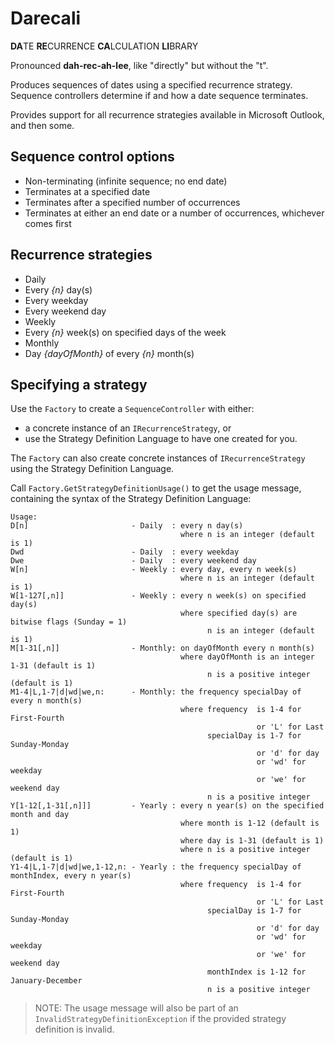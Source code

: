 
# Darecali

**DA**TE **RE**CURRENCE **CA**LCULATION **LI**BRARY

Pronounced **dah-rec-ah-lee**, like "directly" but without the "t".

Produces sequences of dates using a specified recurrence strategy.  Sequence controllers determine if and how a date sequence terminates.

Provides support for all recurrence strategies available in Microsoft Outlook, and then some.

## Sequence control options

* Non-terminating (infinite sequence; no end date)
* Terminates at a specified date
* Terminates after a specified number of occurrences
* Terminates at either an end date or a number of occurrences, whichever comes first

## Recurrence strategies

* Daily
 * Every _{n}_ day(s)
 * Every weekday
 * Every weekend day
* Weekly
 * Every _{n}_ week(s) on specified days of the week
* Monthly
 * Day _{dayOfMonth}_ of every _{n}_ month(s)

## Specifying a strategy

Use the `Factory` to create a `SequenceController` with either:
* a concrete instance of an `IRecurrenceStrategy`, or
* use the Strategy Definition Language to have one created for you.

The `Factory` can also create concrete instances of `IRecurrenceStrategy` using the Strategy Definition Language.  

Call `Factory.GetStrategyDefinitionUsage()` to get the usage message, containing the syntax of the Strategy Definition Language:

```
Usage:
D[n]                       - Daily  : every n day(s)
                                      where n is an integer (default is 1)
Dwd                        - Daily  : every weekday
Dwe                        - Daily  : every weekend day
W[n]                       - Weekly : every day, every n week(s)
                                      where n is an integer (default is 1)
W[1-127[,n]]               - Weekly : every n week(s) on specified day(s)
                                      where specified day(s) are bitwise flags (Sunday = 1)
                                            n is an integer (default is 1)
M[1-31[,n]]                - Monthly: on dayOfMonth every n month(s)
                                      where dayOfMonth is an integer 1-31 (default is 1)
                                            n is a positive integer (default is 1)
M1-4|L,1-7|d|wd|we,n:      - Monthly: the frequency specialDay of every n month(s)
                                      where frequency  is 1-4 for First-Fourth
                                                       or 'L' for Last
                                            specialDay is 1-7 for Sunday-Monday
                                                       or 'd' for day
                                                       or 'wd' for weekday
                                                       or 'we' for weekend day
                                            n is a positive integer
Y[1-12[,1-31[,n]]]         - Yearly : every n year(s) on the specified month and day
                                      where month is 1-12 (default is 1)
                                      where day is 1-31 (default is 1)
                                      where n is a positive integer (default is 1)
Y1-4|L,1-7|d|wd|we,1-12,n: - Yearly : the frequency specialDay of monthIndex, every n year(s)
                                      where frequency  is 1-4 for First-Fourth
                                                       or 'L' for Last
                                            specialDay is 1-7 for Sunday-Monday
                                                       or 'd' for day
                                                       or 'wd' for weekday
                                                       or 'we' for weekend day
                                            monthIndex is 1-12 for January-December
                                            n is a positive integer
```

>NOTE: The usage message will also be part of an `InvalidStrategyDefinitionException` if the provided strategy definition is invalid.